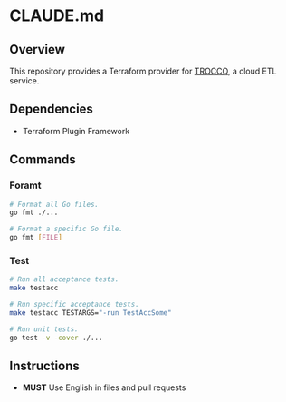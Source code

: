 # CLAUDE.md

## Overview

This repository provides a Terraform provider for [TROCCO](https://trocco.io), a cloud ETL service.

## Dependencies

- Terraform Plugin Framework

## Commands

### Foramt

```sh
# Format all Go files.
go fmt ./...

# Format a specific Go file.
go fmt [FILE]
```

### Test

```sh
# Run all acceptance tests.
make testacc

# Run specific acceptance tests.
make testacc TESTARGS="-run TestAccSome"

# Run unit tests.
go test -v -cover ./...
```

## Instructions

- **MUST** Use English in files and pull requests
